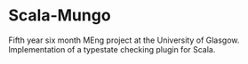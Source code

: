 # Scala-Mungo
Fifth year six month MEng project at the University of Glasgow. Implementation of a typestate checking plugin for Scala.
